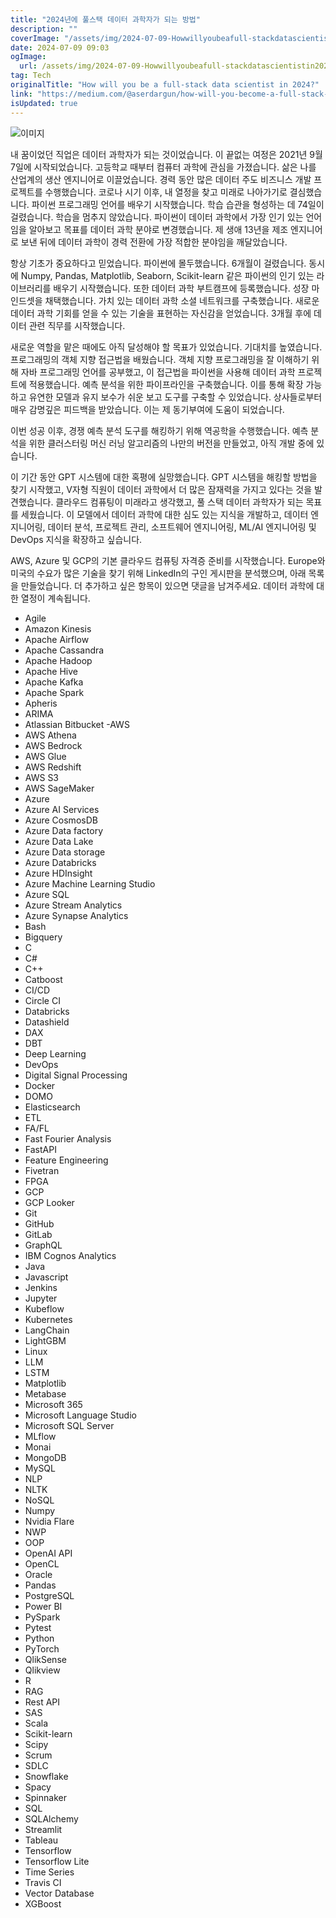 ```yaml
---
title: "2024년에 풀스택 데이터 과학자가 되는 방법"
description: ""
coverImage: "/assets/img/2024-07-09-Howwillyoubeafull-stackdatascientistin2024_0.png"
date: 2024-07-09 09:03
ogImage:
  url: /assets/img/2024-07-09-Howwillyoubeafull-stackdatascientistin2024_0.png
tag: Tech
originalTitle: "How will you be a full-stack data scientist in 2024?"
link: "https://medium.com/@aserdargun/how-will-you-become-a-full-stack-data-scientist-in-2024-d1cecb471782"
isUpdated: true
---
```


![이미지](/assets/img/2024-07-09-Howwillyoubeafull-stackdatascientistin2024_0.png)

내 꿈이었던 직업은 데이터 과학자가 되는 것이었습니다. 이 끝없는 여정은 2021년 9월 7일에 시작되었습니다. 고등학교 때부터 컴퓨터 과학에 관심을 가졌습니다. 삶은 나를 산업계의 생산 엔지니어로 이끌었습니다. 경력 동안 많은 데이터 주도 비즈니스 개발 프로젝트를 수행했습니다. 코로나 시기 이후, 내 열정을 찾고 미래로 나아가기로 결심했습니다. 파이썬 프로그래밍 언어를 배우기 시작했습니다. 학습 습관을 형성하는 데 74일이 걸렸습니다. 학습을 멈추지 않았습니다. 파이썬이 데이터 과학에서 가장 인기 있는 언어임을 알아보고 목표를 데이터 과학 분야로 변경했습니다. 제 생애 13년을 제조 엔지니어로 보낸 뒤에 데이터 과학이 경력 전환에 가장 적합한 분야임을 깨달았습니다.

항상 기초가 중요하다고 믿었습니다. 파이썬에 몰두했습니다. 6개월이 걸렸습니다. 동시에 Numpy, Pandas, Matplotlib, Seaborn, Scikit-learn 같은 파이썬의 인기 있는 라이브러리를 배우기 시작했습니다. 또한 데이터 과학 부트캠프에 등록했습니다. 성장 마인드셋을 채택했습니다. 가치 있는 데이터 과학 소셜 네트워크를 구축했습니다. 새로운 데이터 과학 기회를 얻을 수 있는 기술을 표현하는 자신감을 얻었습니다. 3개월 후에 데이터 관련 직무를 시작했습니다.

새로운 역할을 맡은 때에도 아직 달성해야 할 목표가 있었습니다. 기대치를 높였습니다. 프로그래밍의 객체 지향 접근법을 배웠습니다. 객체 지향 프로그래밍을 잘 이해하기 위해 자바 프로그래밍 언어를 공부했고, 이 접근법을 파이썬을 사용해 데이터 과학 프로젝트에 적용했습니다. 예측 분석을 위한 파이프라인을 구축했습니다. 이를 통해 확장 가능하고 유연한 모델과 유지 보수가 쉬운 보고 도구를 구축할 수 있었습니다. 상사들로부터 매우 감명깊은 피드백을 받았습니다. 이는 제 동기부여에 도움이 되었습니다.

<!-- seedividend - 사각형 -->

<ins class="adsbygoogle"
     style="display:block"
     data-ad-client="ca-pub-4877378276818686"
     data-ad-slot="1898504329"
     data-ad-format="auto"
     data-full-width-responsive="true"></ins>

<script>
     (adsbygoogle = window.adsbygoogle || []).push({});
</script>

이번 성공 이후, 경쟁 예측 분석 도구를 해킹하기 위해 역공학을 수행했습니다. 예측 분석을 위한 클러스터링 머신 러닝 알고리즘의 나만의 버전을 만들었고, 아직 개발 중에 있습니다.

이 기간 동안 GPT 시스템에 대한 혹평에 실망했습니다. GPT 시스템을 해킹할 방법을 찾기 시작했고, V자형 직원이 데이터 과학에서 더 많은 잠재력을 가지고 있다는 것을 발견했습니다. 클라우드 컴퓨팅이 미래라고 생각했고, 풀 스택 데이터 과학자가 되는 목표를 세웠습니다. 이 모델에서 데이터 과학에 대한 심도 있는 지식을 개발하고, 데이터 엔지니어링, 데이터 분석, 프로젝트 관리, 소프트웨어 엔지니어링, ML/AI 엔지니어링 및 DevOps 지식을 확장하고 싶습니다.

AWS, Azure 및 GCP의 기본 클라우드 컴퓨팅 자격증 준비를 시작했습니다. Europe와 미국의 수요가 많은 기술을 찾기 위해 LinkedIn의 구인 게시판을 분석했으며, 아래 목록을 만들었습니다. 더 추가하고 싶은 항목이 있으면 댓글을 남겨주세요. 데이터 과학에 대한 열정이 계속됩니다.

- Agile
- Amazon Kinesis
- Apache Airflow
- Apache Cassandra
- Apache Hadoop
- Apache Hive
- Apache Kafka
- Apache Spark
- Apheris
- ARIMA
- Atlassian Bitbucket
  -AWS
- AWS Athena
- AWS Bedrock
- AWS Glue
- AWS Redshift
- AWS S3
- AWS SageMaker
- Azure
- Azure AI Services
- Azure CosmosDB
- Azure Data factory
- Azure Data Lake
- Azure Data storage
- Azure Databricks
- Azure HDInsight
- Azure Machine Learning Studio
- Azure SQL
- Azure Stream Analytics
- Azure Synapse Analytics
- Bash
- Bigquery
- C
- C#
- C++
- Catboost
- CI/CD
- Circle CI
- Databricks
- Datashield
- DAX
- DBT
- Deep Learning
- DevOps
- Digital Signal Processing
- Docker
- DOMO
- Elasticsearch
- ETL
- FA/FL
- Fast Fourier Analysis
- FastAPI
- Feature Engineering
- Fivetran
- FPGA
- GCP
- GCP Looker
- Git
- GitHub
- GitLab
- GraphQL
- IBM Cognos Analytics
- Java
- Javascript
- Jenkins
- Jupyter
- Kubeflow
- Kubernetes
- LangChain
- LightGBM
- Linux
- LLM
- LSTM
- Matplotlib
- Metabase
- Microsoft 365
- Microsoft Language Studio
- Microsoft SQL Server
- MLflow
- Monai
- MongoDB
- MySQL
- NLP
- NLTK
- NoSQL
- Numpy
- Nvidia Flare
- NWP
- OOP
- OpenAI API
- OpenCL
- Oracle
- Pandas
- PostgreSQL
- Power BI
- PySpark
- Pytest
- Python
- PyTorch
- QlikSense
- Qlikview
- R
- RAG
- Rest API
- SAS
- Scala
- Scikit-learn
- Scipy
- Scrum
- SDLC
- Snowflake
- Spacy
- Spinnaker
- SQL
- SQLAlchemy
- Streamlit
- Tableau
- Tensorflow
- Tensorflow Lite
- Time Series
- Travis CI
- Vector Database
- XGBoost

